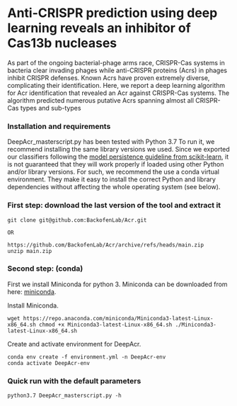 # Anti-CRISPR prediction using deep learning reveals an inhibitor of Cas13b nucleases

As part of the ongoing bacterial-phage arms race, CRISPR-Cas systems in bacteria clear invading phages while anti-CRISPR proteins (Acrs) in phages inhibit CRISPR defenses. Known Acrs have proven extremely diverse, complicating their identification. Here, we report a deep learning algorithm for Acr identification that revealed an Acr against  CRISPR-Cas systems. The algorithm predicted numerous putative Acrs spanning almost all CRISPR-Cas types and sub-types

### Installation and requirements

DeepAcr_masterscript.py has been tested with Python 3.7 To run it, we recommend installing the same library versions we used. Since we exported our classifiers following the [model persistence guideline from scikit-learn](https://scikit-learn.org/stable/modules/model_persistence.html), it is not guaranteed that they will work properly if loaded using other Python and/or library versions. For such, we recommend the use a conda virtual environment. They make it easy to install the correct Python and library dependencies without affecting the whole operating system (see below).

### First step: download the last version of the tool and extract it


```
git clone git@github.com:BackofenLab/Acr.git

OR 

https://github.com/BackofenLab/Acr/archive/refs/heads/main.zip
unzip main.zip

```

### Second step: (conda)

First we install Miniconda for python 3.
Miniconda can be downloaded from here: [miniconda](https://docs.conda.io/en/latest/miniconda.html).

Install Miniconda.

``
wget https://repo.anaconda.com/miniconda/Miniconda3-latest-Linux-x86_64.sh
chmod +x Miniconda3-latest-Linux-x86_64.sh
./Miniconda3-latest-Linux-x86_64.sh
``

Create and activate environment for DeepAcr.

```
conda env create -f environment.yml -n DeepAcr-env
conda activate DeepAcr-env
```
### Quick run with the default parameters

```
python3.7 DeepAcr_masterscript.py -h 

```
